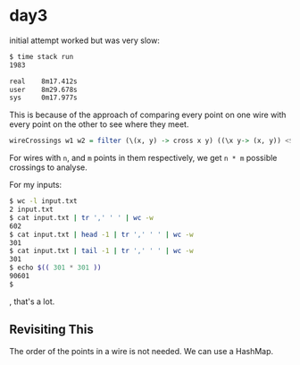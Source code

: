 # day3

initial attempt worked but was very slow:

```bash
$ time stack run
1983

real    8m17.412s
user    8m29.678s
sys     0m17.977s

```

This is because of the approach of comparing every point on one wire with
every point on the other to see where they meet.

```haskell
wireCrossings w1 w2 = filter (\(x, y) -> cross x y) ((\x y-> (x, y)) <$> w1 <*> w2)
```

For wires with `n`, and `m` points in them respectively, we get `n * m` possible
crossings to analyse.

For my inputs:

```bash
$ wc -l input.txt
2 input.txt
$ cat input.txt | tr ',' ' ' | wc -w
602
$ cat input.txt | head -1 | tr ',' ' ' | wc -w
301
$ cat input.txt | tail -1 | tr ',' ' ' | wc -w
301
$ echo $(( 301 * 301 ))
90601
$
```

, that's a lot.

## Revisiting This

The order of the points in a wire is not needed.  We can use a HashMap.
